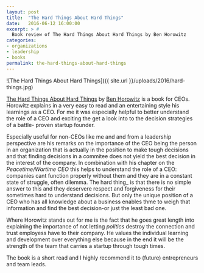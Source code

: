 ```yaml
---
layout: post
title:  "The Hard Things About Hard Things"
date:   2016-06-12 16:00:00
excerpt: > # 
  Book review of The Hard Things About Hard Things by Ben Horowitz
categories:
- organizations
- leadership
- books
permalink: the-hard-things-about-hard-things
---
```


![The Hard Things About Hard Things]({{ site.url }}/uploads/2016/hard-things.jpg)

[The Hard Things About Hard Things][1] by [Ben Horowitz][2] is a book for CEOs. 
Horowitz explains in a very easy to read and an entertaining style his learnings
as a CEO. For me it was especially helpful to better understand the role of a
CEO and exciting the get a look into to the decision strategies of a battle-
proven startup founder.

Especially useful for non-CEOs like me and and from a leadership perspective 
are his remarks on the importance of the CEO being the person in an 
organization that is actually in the position to make tough decisions and that 
finding decisions in a commitee does not yield the best decision in the interest 
of the company. In combination with his chapter on the _Peacetime/Wartime CEO_ 
this helps to understand the role of a CEO: companies cant function properly 
without them and they are in a constant state of struggle, often dilemma. The 
hard thing_ is that there is no simple answer to this and they deservere respect 
and forgiveness for their sometimes hard to understand decisions. But only the 
unique position of a CEO who has all knowledge about a business enables thme to 
weigh that information and find the best decision-or just the least bad one. 

Where Horowitz stands out for me is the fact that he goes great length into 
explaining the importance of not letting _politics_ destroy the connection and 
trust employess have to their company. He values the individual learning and 
development over everything else because in the end it will be the strength
of the team that carries a startup through tough times.

The book is a short read and I highly recommend it to (future) entrepreneurs and 
team leads.

[1]: http://amzn.to/1S1ehnh
[2]: https://twitter.com/bhorowitz

